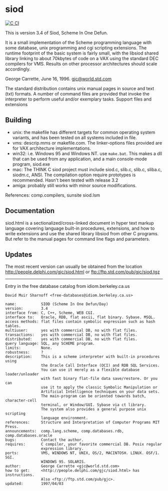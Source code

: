 # siod

[![C CI](https://github.com/ludwhe/siod/actions/workflows/c.yml/badge.svg)](https://github.com/ludwhe/siod/actions/workflows/c.yml)

This is version 3.4 of Siod, Scheme In One Defun.

It is a small implementation of the Scheme programming language with some
database, unix programming and cgi scripting extensions.
The runtime footprint of the basic system is fairly small, with the libsiod
shared library linking to about 70kbytes of code on a VAX using the standard
DEC compilers for VMS. Results on other processor architectures should scale
accordingly.

George Carrette, June 16, 1996. gjc@world.std.com

The standard distribution contains unix manual pages in source and text (txt)
formats. A number of command files are provided that invoke the interpreter to
perform useful and/or exemplary tasks. Support files and extensions

## Building

- unix: the makefile has different targets for common operating system
  variants, and has been tested on all systems included in file.
- vms: descrip.mms or makefile.com. The linker-options files provided are for
  VAX architecture implementations.
- win32: i.e. Windows 95 and Windows NT. use `make.bat`. This makes a dll that
  can be used from any application, and a main console-mode program, siod.exe
- mac: The THINK C siod project must include siod.c, slib.c, slib.c, sliba.c,
  siodm.c, ANSI. The compilation option require prototypes is recommended.
  Hasn't been tested with release 3.2
- amiga: probably still works with minor source modifications.

References: comp.compilers, sunsite siod.lsm

## Documentation

siod.html is a sectionalized/cross-linked document in hyper text markup
language covering language built-in procedures, extensions, and how to write
extensions and use the shared library libsiod from other C programs. But refer
to the manual pages for command line flags and parameters.

## Updates

The most recent version can usually be obtained from the location
<http://people.delphi.com/gjc/siod.html> or
<ftp://ftp.std.com/pub/gjc/siod.tgz>

--------------------------------------------------------------------------------

Entry in the free database catalog from idiom.berkeley.ca.us

```text
David Muir Sharnoff <free-databases@idiom.berkeley.ca.us>

name:           SIOD (Scheme In One Defun/Day)
version:        3.4
interface from: C, C++, Scheme, WEB CGI.
interface to:   Oracle, RDB, flat ascii, flat binary. Sybase. MSQL.
access methods: flat files contain symbolic expression such as hash tables.
multiuser:      yes with commercial DB, no with flat files.
transactions:   yes with commercial DB, no with flat files.
distributed:    yes with commercial DB, no with flat files.
query language: SQL, any SCHEME program.
limits:         None.
robustness:     ?
description:    This is a scheme interpreter with built-in procedures using
                the Oracle Call Interface (OCI) and RDB SQL Services.
                You can use it merely as a flexible database loader/unloader
                with fast binary flat-file data save/restore. Or you can
                use it to apply the classic Symbolic Manipulation or
                Artificial Intelligence techniques on your data sets.
                The main-program can be oriented towards batch, character-cell
                terminal, or Window/GUI. Sybase via ct library.
                The system also provides a general purpose unix scripting
                language environment.
references:     Structure and Interpretation of Computer Programs MIT Press.
announcements:  comp.lang.scheme, comp.databases.rdb, comp.databases.oracle
bugs:           Contact the author.
requires:       C compiler, your favorite commercial DB. Posix regular
                expression library.
ports:          VMS, WINDOWS NT, UNIX, OS/2, MACINTOSH. LINUX. OSF/1. SGI.
                WINDOWS 95. SOLARIS.
author:         George Carrette <gjc@world.std.com>
how to get:     <http://people.delphi.com/gjc/siod.html> has instructions.
                Also <ftp://ftp.std.com/pub/gjc>.
updated:        1997/04/03
```
